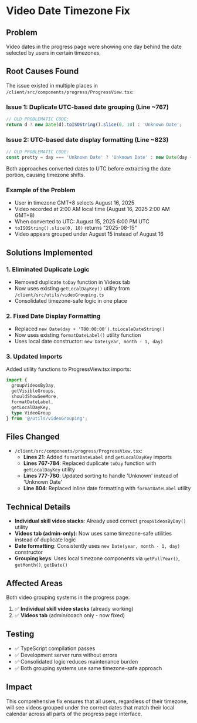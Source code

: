 # Video Date Timezone Fix

## Problem
Video dates in the progress page were showing one day behind the date selected by users in certain timezones.

## Root Causes Found
The issue existed in multiple places in `/client/src/components/progress/ProgressView.tsx`:

### Issue 1: Duplicate UTC-based date grouping (Line ~767)
```typescript
// OLD PROBLEMATIC CODE:
return d ? new Date(d).toISOString().slice(0, 10) : 'Unknown Date';
```

### Issue 2: UTC-based date display formatting (Line ~823)
```typescript
// OLD PROBLEMATIC CODE:
const pretty = day === 'Unknown Date' ? 'Unknown Date' : new Date(day + 'T00:00:00').toLocaleDateString();
```

Both approaches converted dates to UTC before extracting the date portion, causing timezone shifts.

### Example of the Problem
- User in timezone GMT+8 selects August 16, 2025
- Video recorded at 2:00 AM local time (August 16, 2025 2:00 AM GMT+8)  
- When converted to UTC: August 15, 2025 6:00 PM UTC
- `toISOString().slice(0, 10)` returns "2025-08-15"
- Video appears grouped under August 15 instead of August 16

## Solutions Implemented

### 1. Eliminated Duplicate Logic
- Removed duplicate `toDay` function in Videos tab
- Now uses existing `getLocalDayKey()` utility from `/client/src/utils/videoGrouping.ts`
- Consolidated timezone-safe logic in one place

### 2. Fixed Date Display Formatting
- Replaced `new Date(day + 'T00:00:00').toLocaleDateString()` 
- Now uses existing `formatDateLabel()` utility function
- Uses local date constructor: `new Date(year, month - 1, day)`

### 3. Updated Imports
Added utility functions to ProgressView.tsx imports:
```typescript
import { 
  groupVideosByDay, 
  getVisibleGroups, 
  shouldShowSeeMore, 
  formatDateLabel, 
  getLocalDayKey, 
  type VideoGroup 
} from '@/utils/videoGrouping';
```

## Files Changed
- `/client/src/components/progress/ProgressView.tsx`:
  - **Lines 21**: Added `formatDateLabel` and `getLocalDayKey` imports
  - **Lines 767-784**: Replaced duplicate `toDay` function with `getLocalDayKey` utility
  - **Lines 777-780**: Updated sorting to handle 'Unknown' instead of 'Unknown Date'  
  - **Line 804**: Replaced inline date formatting with `formatDateLabel` utility

## Technical Details
- **Individual skill video stacks**: Already used correct `groupVideosByDay()` utility
- **Videos tab (admin-only)**: Now uses same timezone-safe utilities instead of duplicate logic
- **Date formatting**: Consistently uses `new Date(year, month - 1, day)` constructor
- **Grouping keys**: Uses local timezone components via `getFullYear()`, `getMonth()`, `getDate()`

## Affected Areas
Both video grouping systems in the progress page:
1. ✅ **Individual skill video stacks** (already working)
2. ✅ **Videos tab** (admin/coach only - now fixed)

## Testing
- ✅ TypeScript compilation passes
- ✅ Development server runs without errors  
- ✅ Consolidated logic reduces maintenance burden
- ✅ Both grouping systems use same timezone-safe approach

## Impact
This comprehensive fix ensures that all users, regardless of their timezone, will see videos grouped under the correct dates that match their local calendar across all parts of the progress page interface.
